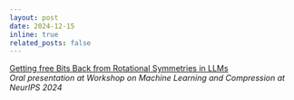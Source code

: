 ```yaml
---
layout: post
date: 2024-12-15
inline: true
related_posts: false
---
```


[Getting free Bits Back from Rotational Symmetries in LLMs](https://jiajunhe98.github.io/assets/pdf/bits-back-llm_slides.pdf)\
*Oral presentation at Workshop on Machine Learning and Compression at NeurIPS 2024*
